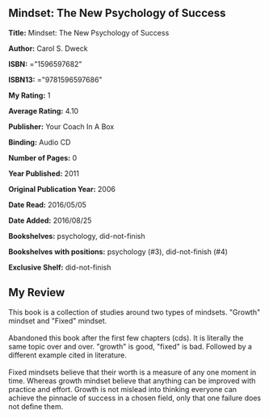 ## Mindset: The New Psychology of Success

**Title:** Mindset: The New Psychology of Success

**Author:** Carol S. Dweck

**ISBN:** ="1596597682"

**ISBN13:** ="9781596597686"

**My Rating:** 1

**Average Rating:** 4.10

**Publisher:** Your Coach In A Box

**Binding:** Audio CD

**Number of Pages:** 0

**Year Published:** 2011

**Original Publication Year:** 2006

**Date Read:** 2016/05/05

**Date Added:** 2016/08/25

**Bookshelves:** psychology, did-not-finish

**Bookshelves with positions:** psychology (#3), did-not-finish (#4)

**Exclusive Shelf:** did-not-finish


## My Review

This book is a collection of studies around two types of mindsets. "Growth" mindset and "Fixed" mindset. <br/><br/>Abandoned this book after the first few chapters (cds). It is literally the same topic over and over. "growth" is good, "fixed" is bad. Followed by a different example cited in literature.<br/><br/>Fixed mindsets believe that their worth is a measure of any one moment in time. Whereas growth mindset believe that anything can be improved with practice and effort. Growth is not mislead into thinking everyone can achieve the pinnacle of success in a chosen field, only that one failure does not define them.
